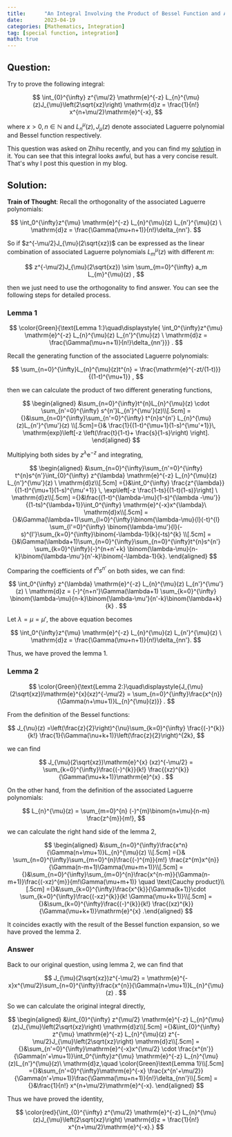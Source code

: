 ```yaml
---
title:      "An Integral Involving the Product of Bessel Function and Associated Laguerre Polynomial"
date:       2023-04-19
categories: [Mathematics, Integration]
tag: [special function, integration]
math: true
---
```

## Question:
Try to prove the following integral:

$$
\int_{0}^{\infty} z^{\mu/2} \mathrm{e}^{-z} L_{n}^{\mu}(z)J_{\mu}\left(2\sqrt{xz}\right) \mathrm{d}z = \frac{1}{n!} x^{n+\mu/2}\mathrm{e}^{-x},
$$

where $x>0,n\in\mathbb{N}$ and $L_{n}^{\mu}(z), J_{\mu}(z)$ denote associated Laguerre polynomial and Bessel function respectively.

This question was asked on Zhihu recently, and you can find my [solution](https://www.zhihu.com/question/595970760/answer/2990294940) in it. You can see that this integral looks awful, but has a very concise result. That's why I post this question in my blog.

## Solution:
**Train of Thought**: Recall the orthogonality of the associated Laguerre polynomials:

$$
\int_0^{\infty}z^{\mu} \mathrm{e}^{-z} L_{n}^{\mu}(z) L_{n'}^{\mu}(z) \ \mathrm{d}z = \frac{\Gamma(\mu+n+1)}{n!}\delta_{nn'}. 
$$

So if $z^{-\mu/2}J_{\mu}(2\sqrt{xz})$ can be expressed as the linear combination of associated Laguerre polynomials $L_{m}^{\mu}(z)$ with different $m$:

$$
z^{-\mu/2}J_{\mu}(2\sqrt{xz}) \sim \sum_{m=0}^{\infty} a_m L_{m}^{\mu}(z) ,
$$

then we just need to use the orthogonality to find answer. You can see the following steps for detailed process.
### Lemma 1

$$
\color{Green}{\text{Lemma 1:}\quad\displaystyle{ \int_0^{\infty}z^{\mu} \mathrm{e}^{-z} L_{n}^{\mu}(z) L_{n'}^{\mu}(z) \ \mathrm{d}z = \frac{\Gamma(\mu+n+1)}{n!}\delta_{nn'}}} .
$$

Recall the generating function of the associated Laguerre polynomials:

$$
\sum_{n=0}^{\infty}L_{n}^{\mu}(z)t^{n} = \frac{\mathrm{e}^{-zt/(1-t)}}{(1-t)^{\mu+1}} ,
$$

then we can calculate the product of two different generating functions,

$$
\begin{aligned}
 &\sum_{n=0}^{\infty}t^{n}L_{n}^{\mu}(z) \cdot \sum_{n'=0}^{\infty} s^{n'}L_{n'}^{\mu'}(z)\\[.5cm] ={}&\sum_{n=0}^{\infty}\sum_{n'=0}^{\infty} t^{n}s^{n'} L_{n}^{\mu}(z)L_{n'}^{\mu'}(z) \\[.5cm]={}& \frac{1}{(1-t)^{\mu+1}(1-s)^{\mu'+1}}\, \mathrm{exp}\left[-z \left(\frac{t}{1-t}+ \frac{s}{1-s}\right) \right].
\end{aligned}
$$

Multiplying both sides by $z^{\lambda}\mathrm{e}^{-z}$ and integrating,

$$
\begin{aligned} &\sum_{n=0}^{\infty}\sum_{n'=0}^{\infty} t^{n}s^{n'}\int_{0}^{\infty} z^{\lambda} \mathrm{e}^{-z} L_{n}^{\mu}(z) L_{n'}^{\mu'}(z) \ \mathrm{d}z\\[.5cm] ={}&\int_0^{\infty} \frac{z^{\lambda}}{(1-t)^{\mu+1}(1-s)^{\mu'+1}} \, \exp\left[-z \frac{1-ts}{(1-t)(1-s)}\right] \ \mathrm{d}z\\[.5cm] ={}&\frac{(1-t)^{\lambda-\mu}(1-s)^{\lambda -\mu'}}{(1-ts)^{\lambda+1}}\int_0^{\infty} \mathrm{e}^{-x}x^{\lambda}\ \mathrm{d}x\\[.5cm] ={}&\Gamma(\lambda+1)\sum_{l=0}^{\infty}\binom{\lambda-\mu}{l}(-t)^{l} \sum_{l'=0}^{\infty} \binom{\lambda-\mu'}{l}(-s)^{l'}\sum_{k=0}^{\infty}\binom{-\lambda-1}{k}(-ts)^{k} \\[.5cm] ={}&\Gamma(\lambda+1)\sum_{n=0}^{\infty}\sum_{n=0}^{\infty}t^{n}s^{n'} \sum_{k=0}^{\infty}(-)^{n+n'+k}  \binom{\lambda-\mu}{n-k}\binom{\lambda-\mu'}{n'-k}\binom{-\lambda-1}{k}. \end{aligned}
$$

Comparing the coefficients of $t^{n}s^{n'}$ on both sides, we can find:

$$
\int_0^{\infty} z^{\lambda} \mathrm{e}^{-z} L_{n}^{\mu}(z) L_{n'}^{\mu'}(z) \ \mathrm{d}z =  (-)^{n+n'}\Gamma(\lambda+1) \sum_{k=0}^{\infty} \binom{\lambda-\mu}{n-k}\binom{\lambda-\mu'}{n'-k}\binom{\lambda+k}{k} .
$$

Let $\lambda = \mu = \mu'$, the above equation becomes

$$
\int_0^{\infty}z^{\mu} \mathrm{e}^{-z} L_{n}^{\mu}(z) L_{n'}^{\mu}(z) \ \mathrm{d}z = \frac{\Gamma(\mu+n+1)}{n!}\delta_{nn'}.
$$

Thus, we have proved the lemma 1.
### Lemma 2

$$
\color{Green}{\text{Lemma 2:}\quad\displaystyle{J_{\mu}(2\sqrt{xz})\mathrm{e}^{x}(xz)^{-\mu/2} = \sum_{n=0}^{\infty}\frac{x^{n}}{\Gamma(n+\mu+1)}L_{n}^{\mu}(z)}} .
$$

From the definition of the Bessel functions:

$$
J_{\nu}(z) =\left(\frac{z}{2}\right)^{\nu}\sum_{k=0}^{\infty} \frac{(-)^{k}}{k!} \frac{1}{\Gamma(\nu+k+1)}\left(\frac{z}{2}\right)^{2k},
$$

we can find

$$
J_{\mu}(2\sqrt{xz})\mathrm{e}^{x} (xz)^{-\mu/2} = \sum_{k=0}^{\infty}\frac{(-)^{k}}{k!} \frac{(xz)^{k}}{\Gamma(\mu+k+1)}\mathrm{e}^{x} .
$$

On the other hand, from the definition of the associated Laguerre polynomials:

$$
L_{n}^{\mu}(z) = \sum_{m=0}^{n} (-)^{m}\binom{n+\mu}{n-m} \frac{z^{m}}{m!},
$$

we can calculate the right hand side of the lemma 2,

$$
\begin{aligned} &\sum_{n=0}^{\infty}\frac{x^n}{\Gamma(n+\mu+1)}L_{n}^{\mu}(z) \\[.5cm] ={}& \sum_{n=0}^{\infty}\sum_{m=0}^{n}\frac{(-)^{m}}{m!} \frac{z^{m}x^{n}}{\Gamma(n-m+1)\Gamma(\mu+m+1)}\\[.5cm] ={}&\sum_{n=0}^{\infty}\sum_{m=0}^{n}\frac{x^{n-m}}{\Gamma(n-m+1)}\frac{(-xz)^{m}}{m!\Gamma(\mu+m+1)} \quad \text{Cauchy product}\\[.5cm] ={}&\sum_{k=0}^{\infty}\frac{x^{k}}{\Gamma(k+1)}\cdot \sum_{k=0}^{\infty}\frac{(-xz)^{k}}{k! \Gamma(\mu+k+1)}\\[.5cm] ={}&\sum_{k=0}^{\infty}\frac{(-)^{k}}{k!} \frac{(xz)^{k}}{\Gamma(\mu+k+1)}\mathrm{e}^{x} .\end{aligned}
$$

It coincides exactly with the result of the Bessel function expansion, so we have proved the lemma 2.
### Answer
Back to our original question, using lemma 2, we can find that

$$
 J_{\mu}(2\sqrt{xz})z^{-\mu/2} = \mathrm{e}^{-x}x^{\mu/2}\sum_{n=0}^{\infty}\frac{x^{n}}{\Gamma(n+\mu+1)}L_{n}^{\mu}(z) .
$$

So we can calculate the original integral directly,

$$
\begin{aligned} &\int_{0}^{\infty} z^{\mu/2} \mathrm{e}^{-z} L_{n}^{\mu}(z)J_{\mu}\left(2\sqrt{xz}\right) \mathrm{d}z\\[.5cm]
={}&\int_{0}^{\infty} z^{\mu} \mathrm{e}^{-z} L_{n}^{\mu}(z) z^{-\mu/2}J_{\mu}\left(2\sqrt{xz}\right) \mathrm{d}z\\[.5cm] 
={}&\sum_{n'=0}^{\infty}\mathrm{e}^{-x}x^{\mu/2} \cdot \frac{x^{n'}}{\Gamma(n'+\mu+1)}\int_0^{\infty}z^{\mu} \mathrm{e}^{-z} L_{n}^{\mu}(z)L_{n'}^{\mu}(z)\ \mathrm{d}z,\quad \color{Green}\text{Lemma 1}\\[.5cm] 
={}&\sum_{n'=0}^{\infty}\mathrm{e}^{-x}  \frac{x^{n'+\mu/2}}{\Gamma(n'+\mu+1)}\frac{\Gamma(\mu+n+1)}{n!}\delta_{nn'}\\[.5cm] ={}&\frac{1}{n!} x^{n+\mu/2}\mathrm{e}^{-x}. \end{aligned}
$$

Thus we have proved the identity,

$$
\color{red}{\int_{0}^{\infty} z^{\mu/2} \mathrm{e}^{-z} L_{n}^{\mu}(z)J_{\mu}\left(2\sqrt{xz}\right) \mathrm{d}z = \frac{1}{n!} x^{n+\mu/2}\mathrm{e}^{-x}.}
$$